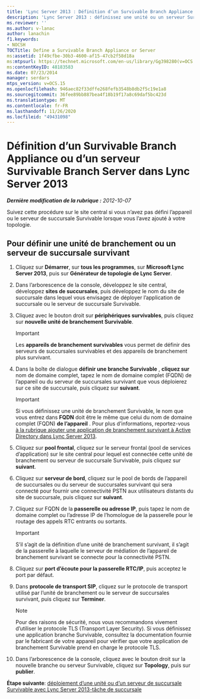 ```yaml
---
title: 'Lync Server 2013 : Définition d’un Survivable Branch Appliance ou d’un serveur Survivable Branch Server'
description: 'Lync Server 2013 : définissez une unité ou un serveur Survivable.'
ms.reviewer: ''
ms.author: v-lanac
author: lanachin
f1.keywords:
- NOCSH
TOCTitle: Define a Survivable Branch Appliance or Server
ms:assetid: 1f49cfbe-30b3-4600-af15-47cb2f58d18a
ms:mtpsurl: https://technet.microsoft.com/en-us/library/Gg398280(v=OCS.15)
ms:contentKeyID: 48183583
ms.date: 07/23/2014
manager: serdars
mtps_version: v=OCS.15
ms.openlocfilehash: 946aec82f33dffe268fefb3548b8db2f5c19e1a8
ms.sourcegitcommit: 36fee89bb887bea4f18b19f17a8c69daf5bc423d
ms.translationtype: MT
ms.contentlocale: fr-FR
ms.lasthandoff: 11/26/2020
ms.locfileid: "49431098"
---
```

# <a name="define-a-survivable-branch-appliance-or-server-in-lync-server-2013"></a>Définition d’un Survivable Branch Appliance ou d’un serveur Survivable Branch Server dans Lync Server 2013

<div data-xmlns="http://www.w3.org/1999/xhtml">

<div class="topic" data-xmlns="http://www.w3.org/1999/xhtml" data-msxsl="urn:schemas-microsoft-com:xslt" data-cs="https://msdn.microsoft.com/">

<div data-asp="https://msdn2.microsoft.com/asp">



</div>

<div id="mainSection">

<div id="mainBody">

<span> </span>

_**Dernière modification de la rubrique :** 2012-10-07_

Suivez cette procédure sur le site central si vous n’avez pas défini l’appareil ou le serveur de succursale Survivable lorsque vous l’avez ajouté à votre topologie.

<div>

## <a name="to-define-a-survivable-branch-appliance-or-survivable-branch-server"></a>Pour définir une unité de branchement ou un serveur de succursale survivant

1.  Cliquez sur **Démarrer**, sur **tous les programmes**, sur **Microsoft Lync Server 2013**, puis sur **Générateur de topologie de Lync Server**.

2.  Dans l’arborescence de la console, développez le site central, développez **sites de succursales**, puis développez le nom du site de succursale dans lequel vous envisagez de déployer l’application de succursale ou le serveur de succursale Survivable.

3.  Cliquez avec le bouton droit sur **périphériques survivables**, puis cliquez sur **nouvelle unité de branchement Survivable**.
    
    <div>
    

    > [!IMPORTANT]  
    > Les <STRONG>appareils de branchement survivables</STRONG> vous permet de définir des serveurs de succursales survivables et des appareils de branchement plus survivant.

    
    </div>

4.  Dans la boîte de dialogue **définir une branche Survivable** , **cliquez sur** nom de domaine complet, tapez le nom de domaine complet (FQDN) de l’appareil ou du serveur de succursales survivant que vous déploierez sur ce site de succursale, puis cliquez sur **suivant**.
    
    <div>
    

    > [!IMPORTANT]  
    > Si vous définissez une unité de branchement Survivable, le nom que vous entrez dans <STRONG>FQDN</STRONG> doit être le même que celui du nom de domaine complet (FQDN) <STRONG>de l’appareil</STRONG> . Pour plus d’informations, reportez-vous <A href="lync-server-2013-add-a-survivable-branch-appliance-to-active-directory.md">à la rubrique ajouter une application de branchement survivant à Active Directory dans Lync Server 2013</A>.

    
    </div>

5.  Cliquez sur **pool frontal**, cliquez sur le serveur frontal (pool de services d’application) sur le site central pour lequel est connectée cette unité de branchement ou serveur de succursale Survivable, puis cliquez sur **suivant**.

6.  Cliquez sur **serveur de bord**, cliquez sur le pool de bords de l’appareil de succursales ou du serveur de succursales survivant qui sera connecté pour fournir une connectivité PSTN aux utilisateurs distants du site de succursale, puis cliquez sur **suivant**.

7.  Cliquez sur FQDN de la **passerelle ou adresse IP**, puis tapez le nom de domaine complet ou l’adresse IP de l’homologue de la passerelle pour le routage des appels RTC entrants ou sortants.
    
    <div>
    

    > [!IMPORTANT]  
    > S’il s’agit de la définition d’une unité de branchement survivant, il s’agit de la passerelle à laquelle le serveur de médiation de l’appareil de branchement survivant se connecte pour la connectivité PSTN.

    
    </div>

8.  Cliquez sur **port d’écoute pour la passerelle RTC/IP**, puis acceptez le port par défaut.

9.  Dans **protocole de transport SIP**, cliquez sur le protocole de transport utilisé par l’unité de branchement ou le serveur de succursales survivant, puis cliquez sur **Terminer**.
    
    <div>
    

    > [!NOTE]  
    > Pour des raisons de sécurité, nous vous recommandons vivement d’utiliser le protocole TLS (Transport Layer Security). Si vous définissez une application branche Survivable, consultez la documentation fournie par le fabricant de votre appareil pour vérifier que votre application de branchement Survivable prend en charge le protocole TLS.

    
    </div>

10. Dans l’arborescence de la console, cliquez avec le bouton droit sur la nouvelle branche ou serveur Survivable, cliquez sur **Topology**, puis sur **publier**.

**Étape suivante**: [déploiement d’une unité ou d’un serveur de succursale Survivable avec Lync Server 2013-tâche de succursale](lync-server-2013-deploy-a-survivable-branch-appliance-or-server-branch-site-task.md)

</div>

</div>

<span> </span>

</div>

</div>

</div>

